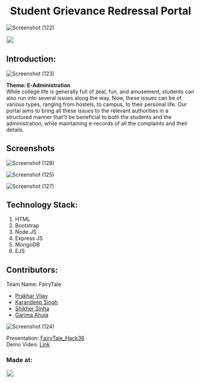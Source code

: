 <h1 align="center">Student Grievance Redressal Portal</h1>

![Screenshot (122)](https://user-images.githubusercontent.com/53086195/114290599-667e5e00-9a9e-11eb-8fcb-2fb7fedeef53.png)
<p align="center">
</p>

<a href="https://hack36.com"> <img src="http://bit.ly/BuiltAtHack36" height=20px> </a>


## Introduction:

![Screenshot (123)](https://user-images.githubusercontent.com/53086195/114290741-5dda5780-9a9f-11eb-9646-ea52d6df1ac7.png)

  <strong>Theme: E-Administration</strong><br>
  While college life is generally full of zeal, fun, and amusement, students can also run into several issues along the way. Now, these issues can be of various types, ranging from hostels, to campus, to their personal life. Our portal aims to bring all these issues to the relevant authorities in a structured manner that'll be beneficial to both the students and the administration, while maintaining e-records of all the complaints and their details.
## Screenshots

![Screenshot (128)](https://user-images.githubusercontent.com/53086195/114290699-1bb11600-9a9f-11eb-8c40-3adbb5a7be71.png)

![Screenshot (125)](https://user-images.githubusercontent.com/53086195/114290715-33889a00-9a9f-11eb-89a9-c0e8c5dfa736.png)

![Screenshot (127)](https://user-images.githubusercontent.com/53086195/114290716-34b9c700-9a9f-11eb-9296-8845c7446977.png)


  
## Technology Stack:
  1) HTML
  2) Bootstrap
  3) Node.JS
  4) Express JS
  5) MongoDB
  6) EJS
  

## Contributors:

Team Name: FairyTale

* [Prakhar Vijay](https://github.com/furher023)
* [Karandeep Singh](https://github.com/karandeep09)
* [Shikher Sinha](https://github.com/shikher25git)
* [Garima Ahuja](https://github.com/garima0508)

![Screenshot (124)](https://user-images.githubusercontent.com/53086195/114290761-7cd8e980-9a9f-11eb-8177-e377ec3ad0df.png)

Presentation: [FairyTale_Hack36](https://docs.google.com/presentation/d/1axXpajTrNLitP_YvezBTEyd4LIndKr-T5-Fi_DqjKqc/edit?usp=sharing) <br>
Demo Video: [Link](#)


### Made at:
<a href="https://hack36.com"> <img src="http://bit.ly/BuiltAtHack36" height=20px> </a>
